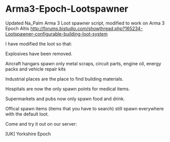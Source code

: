 # Arma3-Epoch-Lootspawner
Updated Na_Palm Arma 3 Loot spawner script, modified to work on Arma 3 Epoch Altis
http://forums.bistudio.com/showthread.php?165234-Lootspawner-configurable-building-loot-system


I have modified the loot so that:

Explosives have been removed.

Aircraft hangars spawn only metal scraps, circuit parts, engine oil, energy packs and vehicle repair kits

Industrial places are the place to find building materials.

Hospitals are now the only spawn points for medical items.

Supermarkets and pubs now only spawn food and drink.

Offical spawn items (items that you have to search) still spawn everywhere with the default loot.


Come and try it out on our server:

[UK] Yorkshire Epoch
